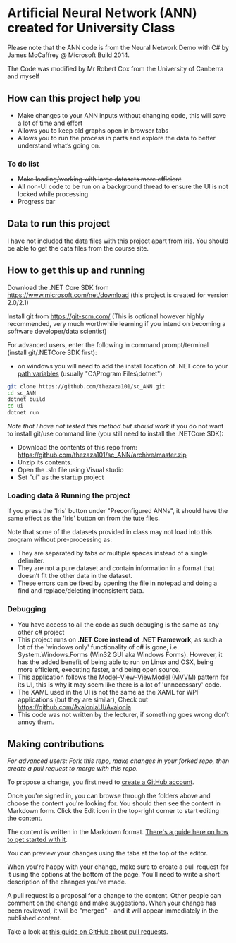 # Artificial Neural Network (ANN) created for University Class

Please note that the ANN code is from the Neural Network Demo with C# by James McCaffrey @ Microsoft Build 2014.

The Code was modified by Mr Robert Cox from the University of Canberra and myself 

## How can this project help you
* Make changes to your ANN inputs without changing code, this will save a lot of time and effort
* Allows you to keep old graphs open in browser tabs
* Allows you to run the process in parts and explore the data to better understand what’s going on. 

### To do list
* ~~Make loading/working with large datasets more efficient~~
* All non-UI code to be run on a background thread to ensure the UI is not locked while processing
* Progress bar

## Data to run this project
I have not included the data files with this project apart from iris. You should be able to get the data files from the course site. 

## How to get this up and running

Download the .NET Core SDK from https://www.microsoft.com/net/download (this project is created for version 2.0/2.1)

Install git from https://git-scm.com/ (This is optional however highly recommended, very much worthwhile learning if you intend on becoming a software developer/data scientist)

For advanced users, enter the following in command prompt/terminal (install git/.NETCore SDK first):
* on windows you will need to add the install location of .NET core to your [path variables](https://www.java.com/en/download/help/path.xml) (usually "C:\Program Files\dotnet\")
```sh
git clone https://github.com/thezaza101/sc_ANN.git
cd sc_ANN
dotnet build
cd ui
dotnet run
```

*Note that I have not tested this method but should work*
if you do not want to install git/use command line (you still need to install the .NETCore SDK):
* Download the contents of this repo from: https://github.com/thezaza101/sc_ANN/archive/master.zip
* Unzip its contents.
* Open the .sln file using Visual studio
* Set "ui" as the startup project 

### Loading data & Running the project
if you press the 'Iris' button under "Preconfigured ANNs", it should have the same effect as the 'Iris' button on from the tute files.

Note that some of the datasets provided in class may not load into this program without pre-processing as:
* They are separated by tabs or multiple spaces instead of a single delimiter.
* They are not a pure dataset and contain information in a format that doesn’t fit the other data in the dataset.
* These errors can be fixed by opening the file in notepad and doing a find and replace/deleting inconsistent data.

### Debugging
* You have access to all the code as such debuging is the same as any other c# project
* This project runs on **.NET Core instead of .NET Framework**, as such a lot of the 'windows only' functionality of c# is gone, i.e. System.Windows.Forms (Win32 GUI aka Windows Forms). However, it has the added benefit of being able to run on Linux and OSX, being more efficient, executing faster, and being open source.
* This application follows the [Model–View–ViewModel (MVVM)](https://www.wintellect.com/model-view-viewmodel-mvvm-explained/) pattern for its UI, this is why it may seem like there is a lot of 'unnecessary' code.
* The XAML used in the UI is not the same as the XAML for WPF applications (but they are similar), Check out https://github.com/AvaloniaUI/Avalonia
* This code was not written by the lecturer, if something goes wrong don’t annoy them.


## Making contributions

*For advanced users: Fork this repo, make changes in your forked repo, then create a pull request to merge with this repo.*

To propose a change, you first need to [create a GitHub account](https://github.com/join).

Once you're signed in, you can browse through the folders above and choose the content you're looking for. You should then see the content in Markdown form. Click the Edit icon in the top-right corner to start editing the content.

The content is written in the Markdown format. [There's a guide here on how to get started with it](https://guides.github.com/features/mastering-markdown/).

You can preview your changes using the tabs at the top of the editor.

When you're happy with your change, make sure to create a pull request for it using the options at the bottom of the page. You'll need to write a short description of the changes you've made.

A pull request is a proposal for a change to the content. Other people can comment on the change and make suggestions. When your change has been reviewed, it will be "merged" - and it will appear immediately in the published content.

Take a look at [this guide on GitHub about pull requests](https://help.github.com/articles/using-pull-requests/).
